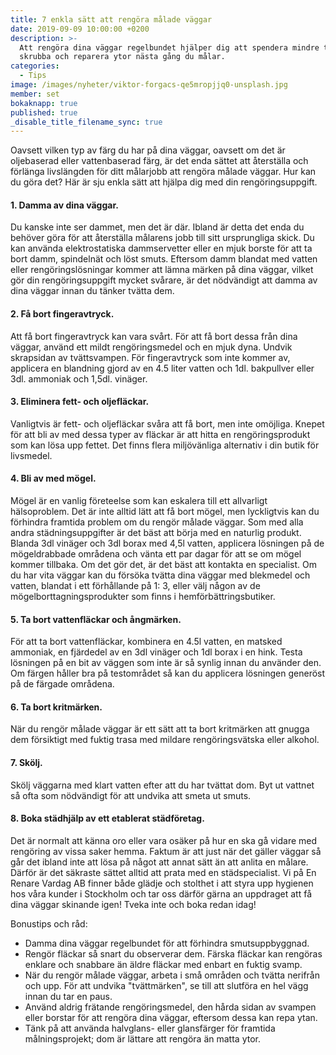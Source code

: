 ```yaml
---
title: 7 enkla sätt att rengöra målade väggar
date: 2019-09-09 10:00:00 +0200
description: >-
  Att rengöra dina väggar regelbundet hjälper dig att spendera mindre tid på att
  skrubba och reparera ytor nästa gång du målar.
categories:
  - Tips
image: /images/nyheter/viktor-forgacs-qe5mropjjq0-unsplash.jpg
member: set
bokaknapp: true
published: true
_disable_title_filename_sync: true
---
```


Oavsett vilken typ av f&auml;rg du har p&aring; dina v&auml;ggar, oavsett om det &auml;r oljebaserad eller vattenbaserad f&auml;rg, &auml;r det enda s&auml;ttet att &aring;terst&auml;lla och förl&auml;nga livsl&auml;ngden för ditt m&aring;larjobb att rengöra m&aring;lade v&auml;ggar. Hur kan du göra det? H&auml;r &auml;r sju enkla s&auml;tt att hj&auml;lpa dig med din rengöringsuppgift.

#### 1\. Damma av dina v&auml;ggar.

Du kanske inte ser dammet, men det &auml;r d&auml;r. Ibland &auml;r detta det enda du behöver göra för att &aring;terst&auml;lla m&aring;larens jobb till sitt ursprungliga skick. Du kan anv&auml;nda elektrostatiska dammservetter eller en mjuk borste för att ta bort damm, spindeln&auml;t och löst smuts. Eftersom damm blandat med vatten eller rengöringslösningar kommer att l&auml;mna m&auml;rken p&aring; dina v&auml;ggar, vilket gör din rengöringsuppgift mycket sv&aring;rare, &auml;r det nödv&auml;ndigt att damma av dina v&auml;ggar innan du t&auml;nker tv&auml;tta dem.

#### 2\. F&aring; bort fingeravtryck.

Att f&aring; bort fingeravtryck kan vara sv&aring;rt. För att f&aring; bort dessa fr&aring;n dina v&auml;ggar, anv&auml;nd ett mildt rengöringsmedel och en mjuk dyna. Undvik skrapsidan av tv&auml;ttsvampen. För fingeravtryck som inte kommer av, applicera en blandning gjord av en 4.5 liter vatten och 1dl. bakpullver eller 3dl. ammoniak och 1,5dl. vin&auml;ger.

#### 3\. Eliminera fett- och oljefl&auml;ckar.

Vanligtvis &auml;r fett- och oljefl&auml;ckar sv&aring;ra att f&aring; bort, men inte omöjliga. Knepet för att bli av med dessa typer av fl&auml;ckar &auml;r att hitta en rengöringsprodukt som kan lösa upp fettet. Det finns flera miljöv&auml;nliga alternativ i din butik för livsmedel.

#### 4\. Bli av med mögel.

Mögel &auml;r en vanlig företeelse som kan eskalera till ett allvarligt h&auml;lsoproblem. Det &auml;r inte alltid l&auml;tt att f&aring; bort mögel, men lyckligtvis kan du förhindra framtida problem om du rengör m&aring;lade v&auml;ggar. Som med alla andra st&auml;dningsuppgifter &auml;r det b&auml;st att börja med en naturlig produkt. Blanda 3dl vin&auml;ger och 3dl borax med 4,5l vatten, applicera lösningen p&aring; de mögeldrabbade omr&aring;dena och v&auml;nta ett par dagar för att se om mögel kommer tillbaka. Om det gör det, &auml;r det b&auml;st att kontakta en specialist. Om du har vita v&auml;ggar kan du försöka tv&auml;tta dina v&auml;ggar med blekmedel och vatten, blandat i ett förh&aring;llande p&aring; 1: 3, eller v&auml;lj n&aring;gon av de mögelborttagningsprodukter som finns i hemförb&auml;ttringsbutiker.

#### 5\. Ta bort vattenfl&auml;ckar och &aring;ngm&auml;rken.

För att ta bort vattenfl&auml;ckar, kombinera en 4.5l vatten, en matsked ammoniak, en fj&auml;rdedel av en 3dl vin&auml;ger och 1dl borax i en hink. Testa lösningen p&aring; en bit av v&auml;ggen som inte &auml;r s&aring; synlig innan du anv&auml;nder den. Om f&auml;rgen h&aring;ller bra p&aring; testomr&aring;det s&aring; kan du applicera lösningen generöst p&aring; de f&auml;rgade omr&aring;dena.

#### 6\. Ta bort kritm&auml;rken.

N&auml;r du rengör m&aring;lade v&auml;ggar &auml;r ett s&auml;tt att ta bort kritm&auml;rken att gnugga dem försiktigt med fuktig trasa med mildare rengöringsv&auml;tska eller alkohol.

#### 7\. Skölj.

Skölj v&auml;ggarna med klart vatten efter att du har tv&auml;ttat dom. Byt ut vattnet s&aring; ofta som nödv&auml;ndigt för att undvika att smeta ut smuts.

#### 8\. Boka st&auml;dhj&auml;lp av ett etablerat st&auml;dföretag.

Det &auml;r normalt att k&auml;nna oro eller vara os&auml;ker p&aring; hur en ska g&aring; vidare med rengöring av vissa saker hemma. Faktum &auml;r att just n&auml;r det g&auml;ller v&auml;ggar s&aring; g&aring;r det ibland inte att lösa p&aring; n&aring;got att annat s&auml;tt &auml;n att anlita en m&aring;lare. D&auml;rför &auml;r det s&auml;kraste s&auml;ttet alltid att prata med en st&auml;dspecialist. Vi p&aring; En Renare Vardag AB finner b&aring;de gl&auml;dje och stolthet i att styra upp hygienen hos v&aring;ra kunder i Stockholm och tar oss d&auml;rför g&auml;rna an uppdraget att f&aring; dina v&auml;ggar skinande igen\! Tveka inte och boka redan idag\!

Bonustips och r&aring;d:

* Damma dina v&auml;ggar regelbundet för att förhindra smutsuppbyggnad.
* Rengör fl&auml;ckar s&aring; snart du observerar dem. F&auml;rska fl&auml;ckar kan rengöras enklare och snabbare &auml;n &auml;ldre fl&auml;ckar med enbart en fuktig svamp.
* N&auml;r du rengör m&aring;lade v&auml;ggar, arbeta i sm&aring; omr&aring;den och tv&auml;tta nerifr&aring;n och upp. För att undvika "tv&auml;ttm&auml;rken", se till att slutföra en hel v&auml;gg innan du tar en paus.
* Anv&auml;nd aldrig fr&auml;tande rengöringsmedel, den h&aring;rda sidan av svampen eller borstar för att rengöra dina v&auml;ggar, eftersom dessa kan repa ytan.
* T&auml;nk p&aring; att anv&auml;nda halvglans- eller glansf&auml;rger för framtida m&aring;lningsprojekt; dom &auml;r l&auml;ttare att rengöra &auml;n matta ytor.